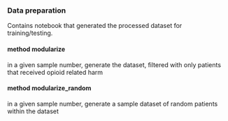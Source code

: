 ### Data preparation
Contains notebook that generated the processed dataset for training/testing. 

#### method modularize
in a given sample number, generate the dataset, filtered with only patients that received opioid related harm

#### method modularize_random
in a given sample number, generate a sample dataset of random patients within the dataset

